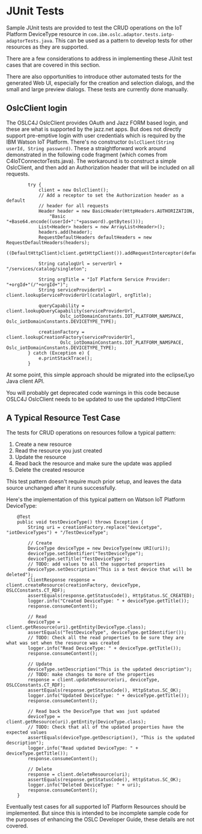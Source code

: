 # JUnit Tests

Sample JUnit tests are provided to test the CRUD operations on the IoT Platform DeviceType resource in `com.ibm.oslc.adaptor.tests.iotp-adaptorTests.java`. This can be used as a pattern to develop tests for other resources as they are supported.



There are a few considerations to address in implementing these JUnit test cases that are covered in this section. 

There are also opportunities to introduce other automated tests for the generated Web UI, especially for the creation and selection dialogs, and the small and large preview dialogs. These tests are currently done manually. 

## OslcClient login

The OSLC4J OslcClient provides OAuth and Jazz FORM based login, and these are what is supported by the jazz.net apps. But does not directly support pre-emptive login with user credentials which is required by the IBM Watson IoT Platform. There's no constructor `OslcClient(String userId, String password)`. These a straightforward work around demonstrated in the following code fragment (which comes from C4IoTConnectorTests.java). The workaround is to construct a simple OslcClient, and then add an Authorization header that will be included on all requests.

```
		try {
			client = new OslcClient();
			// Add a receptor to set the Authorization header as a default 
			// header for all requests
			Header header = new BasicHeader(HttpHeaders.AUTHORIZATION,  
			    "Basic "+Base64.encode((userId+":"+password).getBytes()));
			List<Header> headers = new ArrayList<Header>();
			headers.add(header);
			RequestDefaultHeaders defaultHeaders = new RequestDefaultHeaders(headers);
			((DefaultHttpClient)client.getHttpClient()).addRequestInterceptor(defaultHeaders);

			String catalogUrl = serverUrl + "/services/catalog/singleton";
			
			String orgTitle = "IoT Platform Service Provider: "+orgId+"(/"+orgId+")";
			String serviceProviderUrl = client.lookupServiceProviderUrl(catalogUrl, orgTitle);

			queryCapability = client.lookupQueryCapability(serviceProviderUrl,
					Oslc_iotDomainConstants.IOT_PLATFORM_NAMSPACE, Oslc_iotDomainConstants.DEVICETYPE_TYPE);

			creationFactory = client.lookupCreationFactory(serviceProviderUrl,
					Oslc_iotDomainConstants.IOT_PLATFORM_NAMSPACE, Oslc_iotDomainConstants.DEVICETYPE_TYPE);
		} catch (Exception e) {
			e.printStackTrace();
		}
```

At some point, this simple approach should be migrated into the eclipse/Lyo Java client API. 

You will probably get deprecated code warnings in this code because OSLC4J OslcClient needs to be updated to use the updated HttpClient


## A Typical Resource Test Case

The tests for CRUD operations on resources follow a typical pattern:

1. Create a new resource
2. Read the resource you just created
3. Update the resource
4. Read back the resource and make sure the update was applied
5. Delete the created resource

This test pattern doesn't require much prior setup, and leaves the data source unchanged after it runs successfully.

Here's the implementation of this typical pattern on Watson IoT Platform DeviceType:

```
	@Test
	public void testDeviceType() throws Exception {
		String uri = creationFactory.replace("devicetype", "iotDeviceTypes") + "/TestDeviceType";

		// Create
		DeviceType deviceType = new DeviceType(new URI(uri));
		deviceType.setIdentifier("TestDeviceType");
		deviceType.setTitle("TestDeviceType");
		// TODO: add values to all the supported properties
		deviceType.setDescription("This is a test device that will be deleted");
		ClientResponse response = client.createResource(creationFactory, deviceType, OSLCConstants.CT_RDF);
		assertEquals(response.getStatusCode(), HttpStatus.SC_CREATED);
		logger.info("Created DeviceType: " + deviceType.getTitle());
		response.consumeContent();

		// Read
		deviceType = client.getResource(uri).getEntity(DeviceType.class);
		assertEquals("TestDeviceType", deviceType.getIdentifier());
		// TODO: Check all the read properties to be sure they are what was set when the resource was created
		logger.info("Read DeviceType: " + deviceType.getTitle());
		response.consumeContent();

		// Update
		deviceType.setDescription("This is the updated description");
		// TODO: make changes to more of the properties
		response = client.updateResource(uri, deviceType, OSLCConstants.CT_RDF);
		assertEquals(response.getStatusCode(), HttpStatus.SC_OK);
		logger.info("Updated DeviceType: " + deviceType.getTitle());
		response.consumeContent();
		
		// Read back the DeviceType that was just updated
		deviceType = client.getResource(uri).getEntity(DeviceType.class);
		// TODO: Check that all of the updated properties have the expected values
		assertEquals(deviceType.getDescription(), "This is the updated description");
		logger.info("Read updated DeviceType: " + deviceType.getTitle());
		response.consumeContent();

		// Delete
		response = client.deleteResource(uri);
		assertEquals(response.getStatusCode(), HttpStatus.SC_OK);
		logger.info("Deleted DeviceType: " + uri);
		response.consumeContent();
	}
```
Eventually test cases for all supported IoT Platform Resources should be implemented. But since this is intended to be incomplete sample code for the purposes of enhancing the OSLC Developer Guide, these details are not covered.
